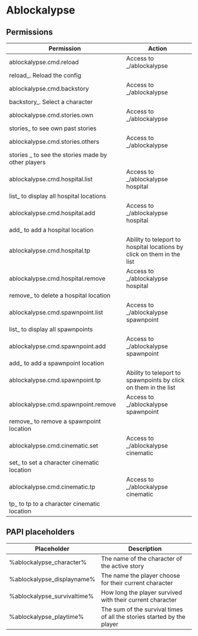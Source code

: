 # Ablockalypse

## Permissions

| Permission                         | Action                                                                                     |
|------------------------------------|--------------------------------------------------------------------------------------------|
| ablockalypse.cmd.reload            | Access to _/ablockalypse
reload_. Reload the config                                        |
| ablockalypse.cmd.backstory         | Access to _/ablockalypse
backstory_. Select a character                                    |
| ablockalypse.cmd.stories.own       | Access to _/ablockalypse
stories_ to see own past stories                                  |
| ablockalypse.cmd.stories.others    | Access to _/ablockalypse
stories <player>_ to see the stories made by other players        |
| ablockalypse.cmd.hospital.list     | Access to _/ablockalypse hospital
list_ to display all hospital locations                  |
| ablockalypse.cmd.hospital.add      | Access to _/ablockalypse hospital
add_ to add a hospital location                          |
| ablockalypse.cmd.hospital.tp       | Ability to teleport to hospital locations by click on them in the list                     |
| ablockalypse.cmd.hospital.remove   | Access to _/ablockalypse hospital
remove_ to delete a hospital location                    |
| ablockalypse.cmd.spawnpoint.list   | Access to _/ablockalypse spawnpoint
list_ to display all spawnpoints                       |
| ablockalypse.cmd.spawnpoint.add    | Access to _/ablockalypse spawnpoint
add_ to add a spawnpoint location                      |
| ablockalypse.cmd.spawnpoint.tp     | Ability to teleport to spawnpoints by click on them in the list                            |
| ablockalypse.cmd.spawnpoint.remove | Access to _/ablockalypse spawnpoint
remove_ to remove a spawnpoint location                |
| ablockalypse.cmd.cinematic.set     | Access to _/ablockalypse cinematic <character>
set_ to set a character cinematic location  |
| ablockalypse.cmd.cinematic.tp      | Access to _/ablockalypse cinematic <character>
tp_ to tp to a character cinematic location |

## PAPI placeholders

| Placeholder                 | Description                                                            |
|-----------------------------|------------------------------------------------------------------------|
| %ablockalypse_character%    | The name of the character of the active story                          |
| %ablockalypse_displayname%  | The name the player choose for their current character                   |
| %ablockalypse_survivaltime% | How long the player survived with their current character                |
| %ablockalypse_playtime%     | The sum of the survival times of all the stories started by the player |
